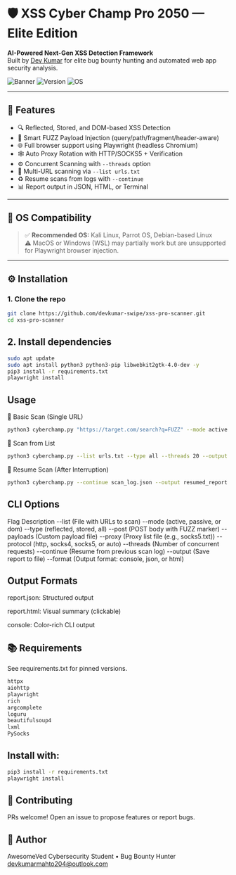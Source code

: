 # 🛡️ XSS Cyber Champ Pro 2050 — Elite Edition

**AI-Powered Next-Gen XSS Detection Framework**  
Built by [Dev Kumar](https://github.com/devkumar-swipe) for elite bug bounty hunting and automated web app security analysis.

![Banner](https://img.shields.io/badge/XSS-Scanner-green?style=for-the-badge)
![Version](https://img.shields.io/badge/version-2050.2--Elite-blue?style=for-the-badge)
![OS](https://img.shields.io/badge/Linux-Kali%2FDebian%20Recommended-critical?style=for-the-badge)

---

## 📌 Features

- 🔍 Reflected, Stored, and DOM-based XSS Detection
- 🧠 Smart FUZZ Payload Injection (query/path/fragment/header-aware)
- 🌐 Full browser support using Playwright (headless Chromium)
- 🕸️ Auto Proxy Rotation with HTTP/SOCKS5 + Verification
- ⚙️ Concurrent Scanning with `--threads` option
- 📂 Multi-URL scanning via `--list urls.txt`
- ♻️ Resume scans from logs with `--continue`
- 📊 Report output in JSON, HTML, or Terminal

---

## 🐧 OS Compatibility

> ✅ **Recommended OS:** Kali Linux, Parrot OS, Debian-based Linux  
> ⚠️ MacOS or Windows (WSL) may partially work but are unsupported for Playwright browser injection.

---

## ⚙️ Installation

### 1. Clone the repo

```bash
git clone https://github.com/devkumar-swipe/xss-pro-scanner.git
cd xss-pro-scanner
```
## 2. Install dependencies
```bash
sudo apt update
sudo apt install python3 python3-pip libwebkit2gtk-4.0-dev -y
pip3 install -r requirements.txt
playwright install
```

## Usage
🔹 Basic Scan (Single URL)
```bash
python3 cyberchamp.py "https://target.com/search?q=FUZZ" --mode active --type reflected
```
🔹 Scan from List
```bash
python3 cyberchamp.py --list urls.txt --type all --threads 20 --output final_report.html
```
🔹 Resume Scan (After Interruption)
```bash
python3 cyberchamp.py --continue scan_log.json --output resumed_report.json
```

## CLI Options
Flag	Description
  --list	(File with URLs to scan)
  --mode	(active, passive, or dom)
  --type	(reflected, stored, all)
  --post	(POST body with FUZZ marker)
  --payloads	(Custom payload file)
  --proxy	(Proxy list file (e.g., socks5.txt))
  --protocol	(http, socks4, socks5, or auto)
  --threads	(Number of concurrent requests)
  --continue	(Resume from previous scan log)
  --output	(Save report to file)
  --format	(Output format: console, json, or html)


## Output Formats
report.json: Structured output

report.html: Visual summary (clickable)

console: Color-rich CLI output

## 📚 Requirements
See requirements.txt for pinned versions.
```bash
httpx
aiohttp
playwright
rich
argcomplete
loguru
beautifulsoup4
lxml
PySocks
```
## Install with:

```bash
pip3 install -r requirements.txt
playwright install
```

## 🤝 Contributing
PRs welcome!
Open an issue to propose features or report bugs.

## 🧠 Author
AwesomeVed
Cybersecurity Student • Bug Bounty Hunter
devkumarmahto204@outlook.com


